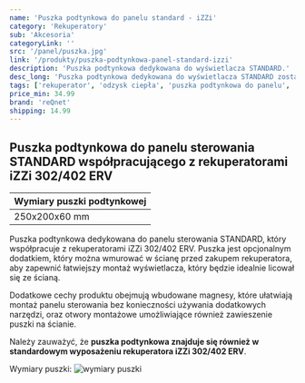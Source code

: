 ```yaml
---
name: 'Puszka podtynkowa do panelu standard - iZZi'
category: 'Rekuperatory'
sub: 'Akcesoria'
categoryLink: ''
src: '/panel/puszka.jpg'
link: '/produkty/puszka-podtynkowa-panel-standard-izzi'
description: 'Puszka podtynkowa dedykowana do wyświetlacza STANDARD.'
desc_long: 'Puszka podtynkowa dedykowana do wyświetlacza STANDARD została specjalnie zaprojektowana dla rekuperatorów iZZi 302/402 ERV. Jest to praktyczne rozwiązanie, które umożliwia estetyczny montaż sterownika rekuperatora, idealnie zintegrowany ze ścianą. Dzięki wcześniejszemu wmurowaniu puszki podtynkowej w ścianie, montaż wyświetlacza STANDARD staje się prosty i estetyczny. Puszka zapewnia stabilne mocowanie i dokładne dopasowanie do ściany, co daje efekt harmonijnej integracji z otoczeniem.'
tags: ['rekuperator', 'odzysk ciepła', 'puszka podtynkowa do panelu', 'reQnet']
price_min: 34.99
brand: 'reQnet'
shipping: 14.99
---
```


## Puszka podtynkowa do panelu sterowania STANDARD współpracującego z rekuperatorami iZZi 302/402 ERV

| Wymiary puszki podtynkowej |
| -------------------------- |
| 250x200x60 mm              |

Puszka podtynkowa dedykowana do panelu sterowania STANDARD, który współpracuje z rekuperatorami iZZi 302/402 ERV. Puszka jest opcjonalnym dodatkiem, który można wmurować w ścianę przed zakupem rekuperatora, aby zapewnić łatwiejszy montaż wyświetlacza, który będzie idealnie licował się ze ścianą.

Dodatkowe cechy produktu obejmują wbudowane magnesy, które ułatwiają montaż panelu sterowania bez konieczności używania dodatkowych narzędzi, oraz otwory montażowe umożliwiające również zawieszenie puszki na ścianie.

Należy zauważyć, że **puszka podtynkowa znajduje się również w standardowym wyposażeniu rekuperatora iZZi 302/402 ERV**.

Wymiary puszki:
![wymiary puszki](/panel/puszka-wym.jpg)
